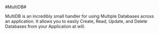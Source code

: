 #MultiDB#

MultiDB is an incredibly small handler for using Multiple Databases across an application. It allows you to easily Create, Read, Update, and Delete Databases from your Application at will.